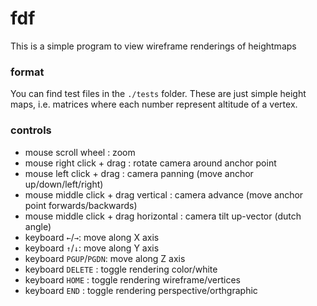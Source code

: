 # fdf

This is a simple program to view wireframe renderings of heightmaps

### format

You can find test files in the `./tests` folder.
These are just simple height maps, i.e. matrices where each number represent altitude of a vertex.

### controls

- mouse scroll wheel : zoom
- mouse right click + drag : rotate camera around anchor point
- mouse left click + drag : camera panning (move anchor up/down/left/right)
- mouse middle click + drag vertical : camera advance (move anchor point forwards/backwards)
- mouse middle click + drag horizontal : camera tilt up-vector (dutch angle)
- keyboard `←`/`→`: move along X axis
- keyboard `↑`/`↓`: move along Y axis
- keyboard `PGUP`/`PGDN`: move along Z axis
- keyboard `DELETE` : toggle rendering color/white
- keyboard `HOME` : toggle rendering wireframe/vertices
- keyboard `END` : toggle rendering perspective/orthgraphic

